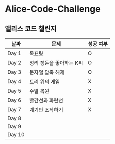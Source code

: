 # Alice-Code-Challenge
앨리스 코드 챌린지
---
| 날짜 | 문제 | 성공 여부 |
| --- | --- | --- | 
| Day 1 | 목표량 | O |
| Day 2 | 정리 정돈을 좋아하는 K씨 | O | 
| Day 3 | 문자열 압축 해제 | O |
| Day 4 | 트리 위의 게임 | X | 
| Day 5 | 수열 복원 | X | 
| Day 6 | 빨간선과 파란선 | X | 
| Day 7 | 계기판 조작하기 | X | 
| Day 8 |  |  |  |
| Day 9 |  |  |  |
| Day 10 |  |  |  |

